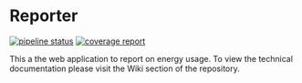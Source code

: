Reporter
========

[![pipeline status](https://git.cardiff.ac.uk/aimlackies/reporter/badges/main/pipeline.svg)](https://git.cardiff.ac.uk/aimlackies/reporter/-/commits/main)
[![coverage report](https://git.cardiff.ac.uk/aimlackies/reporter/badges/main/coverage.svg)](https://git.cardiff.ac.uk/aimlackies/reporter/-/commits/main)

This a the web application to report on energy usage. To view the technical documentation please visit the Wiki section of the repository.
